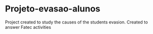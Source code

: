 # Projeto-evasao-alunos
Project created to study the causes of the students evasion. Created to answer Fatec activities
